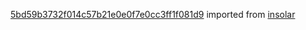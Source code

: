 [5bd59b3732f014c57b21e0e0f7e0cc3ff1f081d9](https://github.com/insolar/insolar/commit/5bd59b3732f014c57b21e0e0f7e0cc3ff1f081d9) imported from [insolar](https://github.com/insolar/insolar)
